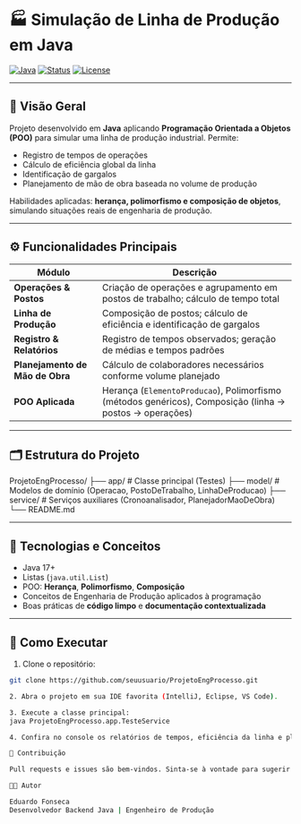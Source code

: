 # 🏭 Simulação de Linha de Produção em Java

[![Java](https://img.shields.io/badge/Java-17+-blue)](https://www.oracle.com/java/) 
[![Status](https://img.shields.io/badge/Status-Concluído-brightgreen)](https://github.com/seuusuario/ProjetoEngProcesso) 
[![License](https://img.shields.io/badge/License-MIT-lightgrey)](LICENSE)

---

## 🔹 Visão Geral
Projeto desenvolvido em **Java** aplicando **Programação Orientada a Objetos (POO)** para simular uma linha de produção industrial. Permite:

- Registro de tempos de operações
- Cálculo de eficiência global da linha
- Identificação de gargalos
- Planejamento de mão de obra baseada no volume de produção

Habilidades aplicadas: **herança, polimorfismo e composição de objetos**, simulando situações reais de engenharia de produção.

---

## ⚙️ Funcionalidades Principais

| Módulo | Descrição |
|--------|-----------|
| **Operações & Postos** | Criação de operações e agrupamento em postos de trabalho; cálculo de tempo total |
| **Linha de Produção** | Composição de postos; cálculo de eficiência e identificação de gargalos |
| **Registro & Relatórios** | Registro de tempos observados; geração de médias e tempos padrões |
| **Planejamento de Mão de Obra** | Cálculo de colaboradores necessários conforme volume planejado |
| **POO Aplicada** | Herança (`ElementoProducao`), Polimorfismo (métodos genéricos), Composição (linha → postos → operações) |

---

## 🗂 Estrutura do Projeto

ProjetoEngProcesso/
├── app/ # Classe principal (Testes) 
├── model/ # Modelos de domínio (Operacao, PostoDeTrabalho, LinhaDeProducao) 
├── service/ # Serviços auxiliares (Cronoanalisador, PlanejadorMaoDeObra) 
└── README.md


---

## 🚀 Tecnologias e Conceitos

- Java 17+
- Listas (`java.util.List`)
- POO: **Herança**, **Polimorfismo**, **Composição**
- Conceitos de Engenharia de Produção aplicados à programação
- Boas práticas de **código limpo** e **documentação contextualizada**

---

## 🏃 Como Executar

1. Clone o repositório:
```bash
git clone https://github.com/seuusuario/ProjetoEngProcesso.git

2. Abra o projeto em sua IDE favorita (IntelliJ, Eclipse, VS Code).

3. Execute a classe principal:
java ProjetoEngProcesso.app.TesteService

4. Confira no console os relatórios de tempos, eficiência da linha e planejamento de mão de obra.

🤝 Contribuição

Pull requests e issues são bem-vindos. Sinta-se à vontade para sugerir melhorias, novas funcionalidades ou correções.

👨‍💻 Autor

Eduardo Fonseca
Desenvolvedor Backend Java | Engenheiro de Produção
